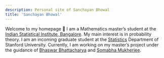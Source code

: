 ```yaml
---
description: Personal site of Sanchayan Bhowal
title: 'Sanchayan Bhowal'
---
```


<!-- {{< lead >}}
Theoretical Condensed Matter Physics
{{< /lead >}} -->

Welcome to my homepage 👋 
I am a Mathematics master’s student at the [Indian Statistical Institute, Bangalore](https://www.isibang.ac.in/~statmath/). My main interest is in probability theory. I am an incoming graduate student at the [Statistics](https://statistics.stanford.edu) Department of Stanford University. Currently, I am working on my master’s project under the guidance of [Bhaswar Bhattacharya](http://www-stat.wharton.upenn.edu/~bhaswar/) and [Somabha Mukherjee](https://www.somabha.com/).